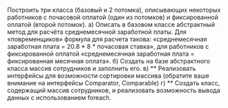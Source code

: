Построить три класса (базовый и 2 потомка), описывающих некоторых работников с почасовой оплатой (один из потомков) и
фиксированной оплатой (второй потомок).
а) Описать в базовом классе абстрактный метод для расчёта среднемесячной заработной платы.
Для «повременщиков» формула для расчета такова: «среднемесячная заработная плата = 20.8 * 8 * почасовая ставка», для
работников с фиксированной оплатой «среднемесячная заработная плата = фиксированная месячная оплата».
б) Создать на базе абстрактного класса массив сотрудников и заполнить его.
в) ** Реализовать интерфейсы для возможности сортировки массива (обратите ваше внимание на интерфейсы Comparator,
Comparable)
г) ** Создать класс, содержащий массив сотрудников, и реализовать возможность вывода данных с использованием foreach.